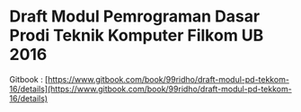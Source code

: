 # Draft Modul Pemrograman Dasar Prodi Teknik Komputer Filkom UB 2016

Gitbook : [https://www.gitbook.com/book/99ridho/draft-modul-pd-tekkom-16/details](https://www.gitbook.com/book/99ridho/draft-modul-pd-tekkom-16/details)
